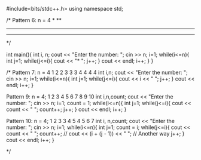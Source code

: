 #include<bits/stdc++.h>
using namespace std;

/*
Pattern 6:
n = 4
*
**
***
****
*/  

int main(){
    int i, n;
    cout << "Enter the number: ";
    cin >> n;
    i=1;
    while(i<=n){
        int j=1;
        while(j<=i){
            cout << "* ";
            j++;
        }
        cout << endl;
        i++;
    }
}

/*
Pattern 7:
n = 4
1 
2 2
3 3 3 
4 4 4 4
int i,n;
    cout << "Enter the number: ";
    cin >> n;
    i=1;
    while(i<=n){
        int j=1;
        while(j<=i){
            cout << i << " ";
            j++;
        }
        cout << endl;
        i++;
    }


Pattern 9:
n = 4;
1 
2 3
4 5 6
7 8 9 10
int i,n,count;
    cout << "Enter the number: ";
    cin >> n;
    i=1;
    count = 1;
    while(i<=n){
        int j=1;
        while(j<=i){
            cout << count << " ";
            count++; 
            j++;
        }
        cout << endl;
        i++;
    }


Pattern 10:
n = 4;
1 
2 3
3 4 5
4 5 6 7
int i, n,count;
    cout << "Enter the number: ";
    cin >> n;
    i=1;
    while(i<=n){
        int j=1;
        count = i;
        while(j<=i){
            cout << count << " ";
            count++;
            // cout << (i + (j - 1)) << " ";    // Another way
            j++;
        }
        cout << endl;
        i++;
    }

*/